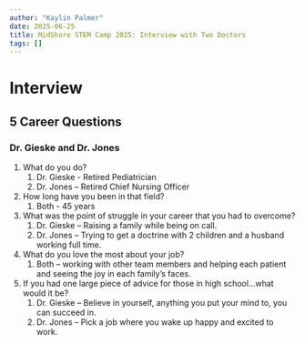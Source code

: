 ```yaml
---
author: "Kaylin Palmer"
date: 2025-06-25
title: MidShore STEM Camp 2025: Interview with Two Doctors
tags: []
---
```


# Interview
## 5 Career Questions
### Dr. Gieske and Dr. Jones

1.	What do you do?
    1.	Dr. Gieske - Retired Pediatrician
    2.	Dr. Jones – Retired Chief Nursing Officer
2.	How long have you been in that field?
    1.	Both - 45 years
3.	What was the point of struggle in your career that you had to overcome?
    1.	Dr. Gieske – Raising a family while being on call.
    2.	Dr. Jones – Trying to get a doctrine with 2 children and a husband working full time.
4.	What do you love the most about your job?
    1.	Both – working with other team members and helping each patient and seeing the joy in each family’s faces.
5.	If you had one large piece of advice for those in high school…what would it be?
    1.	Dr. Gieske – Believe in yourself, anything you put your mind to, you can succeed in.
    2.	Dr. Jones – Pick a job where you wake up happy and excited to work. 
